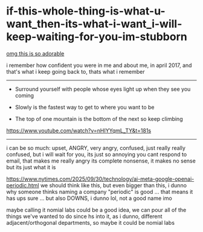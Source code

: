 # if-this-whole-thing-is-what-u-want_then-its-what-i-want_i-will-keep-waiting-for-you-im-stubborn

[omg this is so adorable](https://www.tiktok.com/@by.imanx/video/7543728900170321207)

i remember how confident you were in me and about me, in april 2017, and that's what i keep going back to, thats what i remember

---------

* Surround yourself with people whose eyes light up when they see you coming

* Slowly is the fastest way to get to where you want to be

* The top of one mountain is the bottom of the next so keep climbing

https://www.youtube.com/watch?v=nHIYYqmL_TY&t=181s

---------

i can be so much: upset, ANGRY, very angry, confused, just really really confused, but i will wait for you, its just so annoying you cant respond to email, that makes me really angry its complete nonsense, it makes no sense but its just what it is 

https://www.nytimes.com/2025/09/30/technology/ai-meta-google-openai-periodic.html we should think like this, but even bigger than this, i dunno why someone thinks naming a company "periodic" is good ... that means it has ups sure ... but also DOWNS, i dunno lol, not a good name imo

maybe calling it nomial labs could be a good idea, we can pour all of the things we've wanted to do since hs into it, as i dunno, different adjacent/orthogonal departments, so maybe it could be nomial labs
